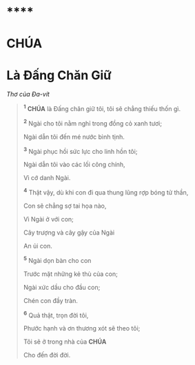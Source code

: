 # 

# ****

# CHÚA

# Là Đấng Chăn Giữ
*Thơ của Đa-vít*

> <sup><b>1</b></sup> **CHÚA** là Đấng chăn giữ tôi, tôi sẽ chẳng thiếu thốn gì.
>
> <sup><b>2</b></sup> Ngài cho tôi nằm nghỉ trong đồng cỏ xanh tươi;
>
> Ngài dẫn tôi đến mé nước bình tịnh.
>
> <sup><b>3</b></sup> Ngài phục hồi sức lực cho linh hồn tôi;
>
> Ngài dẫn tôi vào các lối công chính,
>
> Vì cớ danh Ngài.
>
> <sup><b>4</b></sup> Thật vậy, dù khi con đi qua thung lũng rợp bóng tử thần,
>
> Con sẽ chẳng sợ tai họa nào,
>
> Vì Ngài ở với con;
>
> Cây trượng và cây gậy của Ngài
>
> An ủi con.
>
> <sup><b>5</b></sup> Ngài dọn bàn cho con
>
> Trước mặt những kẻ thù của con;
>
> Ngài xức dầu cho đầu con;
>
> Chén con đầy tràn.
>
> <sup><b>6</b></sup> Quả thật, trọn đời tôi,
>
> Phước hạnh và ơn thương xót sẽ theo tôi;
>
> Tôi sẽ ở trong nhà của **CHÚA**
>
> Cho đến đời đời.